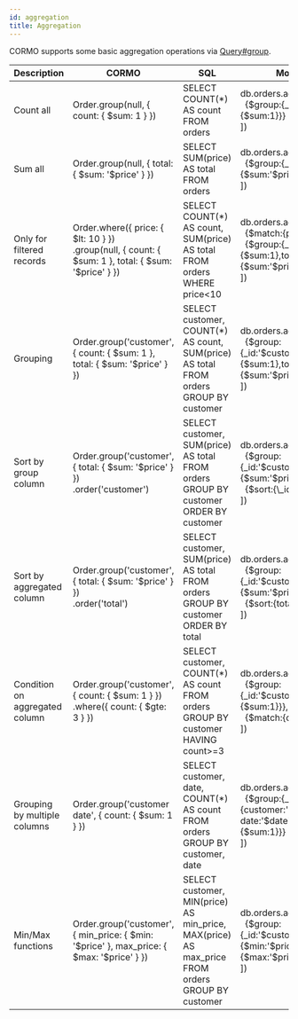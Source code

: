 ```yaml
---
id: aggregation
title: Aggregation
---
```


CORMO supports some basic aggregation operations via [Query#group](/cormo/api/cormo/interfaces/queryarray.html#group).

<table class='table table-bordered'><thead><tr>
  <th>Description</th><th>CORMO</th><th>SQL</th><th>MongoDB</th>
</tr></thead><tbody>

<tr>
<td>Count all</td>
<td>Order.group(null, { count: { $sum: 1 } })</td>
<td>SELECT COUNT(*) AS count<br>FROM orders</td>
<td>db.orders.aggregate([<br>&nbsp;&nbsp;{$group:{_id:null,count:{$sum:1}}}<br>])</td>
</tr>

<tr>
<td>Sum all</td>
<td>Order.group(null, { total: { $sum: '$price' } })</td>
<td>SELECT SUM(price) AS total<br>FROM orders</td>
<td>db.orders.aggregate([<br>&nbsp;&nbsp;{$group:{_id:null,total:{$sum:'$price'}}}<br>])</td>
</tr>

<tr>
<td>Only for filtered records</td>
<td>Order.where({ price: { $lt: 10 } })<br>.group(null, { count: { $sum: 1 }, total: { $sum: '$price' } })</td>
<td>SELECT COUNT(*) AS count, SUM(price) AS total<br>FROM orders<br>WHERE price&lt;10</td>
<td>db.orders.aggregate([<br>&nbsp;&nbsp;{$match:{price:{$lt:10}}},<br>&nbsp;&nbsp;{$group:{_id:null,count:{$sum:1},total:{$sum:'$price'}}}<br>])</td>
</tr>

<tr>
<td>Grouping</td>
<td>Order.group('customer', { count: { $sum: 1 }, total: { $sum: '$price' } })</td>
<td>SELECT customer, COUNT(*) AS count, SUM(price) AS total<br>FROM orders<br>GROUP BY customer</td>
<td>db.orders.aggregate([<br>&nbsp;&nbsp;{$group:{_id:'$customer',count:{$sum:1},total:{$sum:'$price'}}}<br>])</td>
</tr>

<tr>
<td>Sort by group column</td>
<td>Order.group('customer', { total: { $sum: '$price' } })<br>.order('customer')</td>
<td>SELECT customer, SUM(price) AS total<br>FROM orders<br>GROUP BY customer<br>ORDER BY customer</td>
<td>db.orders.aggregate([<br>&nbsp;&nbsp;{$group:{_id:'$customer',total:{$sum:'$price'}}},<br>&nbsp;&nbsp;{$sort:{\_id:1}}<br>])</td>
</tr>

<tr>
<td>Sort by aggregated column</td>
<td>Order.group('customer', { total: { $sum: '$price' } })<br>.order('total')</td>
<td>SELECT customer, SUM(price) AS total<br>FROM orders<br>GROUP BY customer<br>ORDER BY total</td>
<td>db.orders.aggregate([<br>&nbsp;&nbsp;{$group:{_id:'$customer',total:{$sum:'$price'}}},<br>&nbsp;&nbsp;{$sort:{total:1}}<br>])</td>
</tr>

<tr>
<td>Condition on aggregated column</td>
<td>Order.group('customer', { count: { $sum: 1 } })<br>.where({ count: { $gte: 3 } })</td>
<td>SELECT customer, COUNT(*) AS count<br>FROM orders<br>GROUP BY customer<br>HAVING count&gt;=3</td>
<td>db.orders.aggregate([<br>&nbsp;&nbsp;{$group:{_id:'$customer',count:{$sum:1}}},<br>&nbsp;&nbsp;{$match:{count:{$gte:3}}}<br>])</td>
</tr>

<tr>
<td>Grouping by multiple columns</td>
<td>Order.group('customer date', { count: { $sum: 1 } })</td>
<td>SELECT customer, date, COUNT(*) AS count<br>FROM orders<br>GROUP BY customer, date</td>
<td>db.orders.aggregate([<br>&nbsp;&nbsp;{$group:{_id:{customer:'$customer', date:'$date'},count:{$sum:1}}}<br>])</td>
</tr>

<tr>
<td>Min/Max functions</td>
<td>Order.group('customer', { min_price: { $min: '$price' }, max_price: { $max: '$price' } })</td>
<td>SELECT customer, MIN(price) AS min_price, MAX(price) AS max_price<br>FROM orders<br>GROUP BY customer</td>
<td>db.orders.aggregate([<br>&nbsp;&nbsp;{$group:{_id:'$customer',min_price:{$min:'$price'},max_price:{$max:'$price'}}}<br>])</td>
</tr>

</tbody></table>

